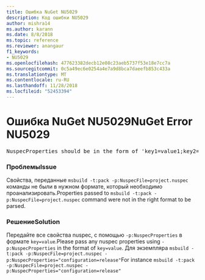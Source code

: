 ```yaml
---
title: Ошибка NuGet NU5029
description: Код ошибки NU5029
author: mishra14
ms.author: karann
ms.date: 8/8/2018
ms.topic: reference
ms.reviewer: anangaur
f1_keywords:
- NU5029
ms.openlocfilehash: 477623382decb12e08c23aeb5737f53e18e7cc7a
ms.sourcegitcommit: 0c5a49ec6e0254a4e7a9d8bca7daeefb853c433a
ms.translationtype: MT
ms.contentlocale: ru-RU
ms.lasthandoff: 11/28/2018
ms.locfileid: "52453394"
---
```

# <a name="nuget-error-nu5029"></a><span data-ttu-id="3f888-103">Ошибка NuGet NU5029</span><span class="sxs-lookup"><span data-stu-id="3f888-103">NuGet Error NU5029</span></span>
<pre>NuspecProperties should be in the form of 'key1=value1;key2=value2'.</pre>

### <a name="issue"></a><span data-ttu-id="3f888-104">Проблемы</span><span class="sxs-lookup"><span data-stu-id="3f888-104">Issue</span></span>

<span data-ttu-id="3f888-105">Свойства, переданные `msbuild -t:pack -p:NuspecFile=project.nuspec` команды не были в нужном формате, который необходимо проанализировать.</span><span class="sxs-lookup"><span data-stu-id="3f888-105">Properties passed to `msbuild -t:pack -p:NuspecFile=project.nuspec` command were not in the right format to be parsed.</span></span>


### <a name="solution"></a><span data-ttu-id="3f888-106">Решение</span><span class="sxs-lookup"><span data-stu-id="3f888-106">Solution</span></span>

<span data-ttu-id="3f888-107">Передайте все свойства nuspec, с помощью `-p:NuspecProperties` в формате `key=value`.</span><span class="sxs-lookup"><span data-stu-id="3f888-107">Please pass any nuspec properties using `-p:NuspecProperties` in the format of `key=value`.</span></span> <span data-ttu-id="3f888-108">Для экземпляра `msbuild -t:pack -p:NuspecFile=project.nuspec -p:NuspecProperties="configuration=release"`</span><span class="sxs-lookup"><span data-stu-id="3f888-108">For instance `msbuild -t:pack -p:NuspecFile=project.nuspec -p:NuspecProperties="configuration=release"`</span></span>

